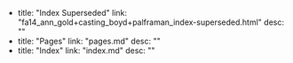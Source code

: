   - title: "Index Superseded"
    link: "fa14_ann_gold+casting_boyd+palframan_index-superseded.html"
    desc: ""
  - title: "Pages"
    link: "pages.md"
    desc: ""
  - title: "Index"
    link: "index.md"
    desc: ""

